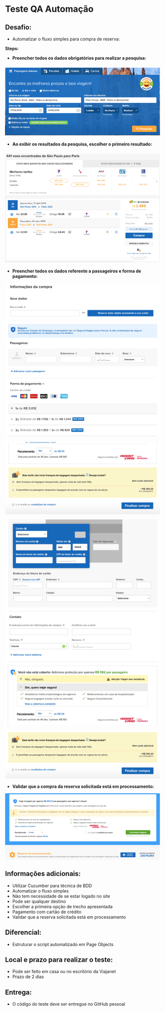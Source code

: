 # **Teste QA Automação**

## **Desafio:**

- Automatizar o fluxo simples para compra de reserva:

**Steps:**

- **Preencher todos os dados obrigatórios para realizar a pesquisa:** 

### ![image.png](/imagens/01.png)

- **Ao exibir os resultados da pesquisa, escolher o primeiro resultado:**

### ![image.png](/imagens/02.png)

- **Preencher todos os dados referente a passageiros e forma de pagamento:**

![image.png](/imagens/03.png)

![image.png](/imagens/04.png)

![image.png](/imagens/05.png)

![image.png](/imagens/06.png)

- **Validar que a compra da reserva solicitada está em processamento:** 

![image.png](/imagens/07.png)

## **Informações adicionais:**

- Utilizar Cucumber para técnica de BDD
- Automatizar o fluxo simples
- Não tem necessidade de se estar logado no site
- Pode ser qualquer destino
- Escolher a primeira opção de trecho apresentada
- Pagamento com cartão de crédito
- Validar que a reserva solicitada está em processamento

## **Diferencial:**

- Estruturar o script automatizado em Page Objects  


## **Local e prazo para realizar o teste:**

- Pode ser feito em casa ou no escritório da Viajanet
- Prazo de 2 dias

## **Entrega:**

- O código do teste deve ser entregue no GitHub pessoal
